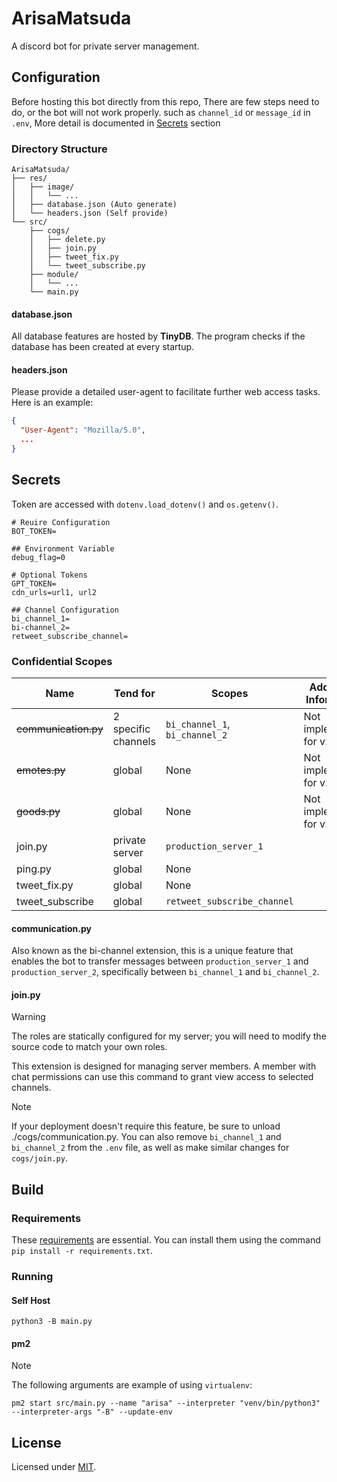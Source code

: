 # ArisaMatsuda

A discord bot for private server management.

## Configuration

Before hosting this bot directly from this repo, There are few steps need to do, or the bot will not work properly.
such as `channel_id` or `message_id` in `.env`, More detail is documented in [Secrets](#secrets) section

### Directory Structure

```plain
ArisaMatsuda/
├── res/
│   ├── image/
│   │   └── ...
│   ├── database.json (Auto generate)
│   └── headers.json (Self provide)
└── src/
    ├── cogs/
    │   ├── delete.py
    │   ├── join.py
    │   ├── tweet_fix.py
    │   └── tweet_subscribe.py
    ├── module/
    │   └── ...
    └── main.py
```

#### database.json

All database features are hosted by **TinyDB**. The program checks if the database has been created at every startup.

#### headers.json

Please provide a detailed user-agent to facilitate further web access tasks. Here is an example:

```json
{
  "User-Agent": "Mozilla/5.0",
  ...
}

```

## Secrets

Token are accessed with `dotenv.load_dotenv()` and `os.getenv()`.

```env
# Reuire Configuration
BOT_TOKEN=

## Environment Variable
debug_flag=0

# Optional Tokens
GPT_TOKEN=
cdn_urls=url1, url2

## Channel Configuration
bi_channel_1=
bi-channel_2=
retweet_subscribe_channel=
```

### Confidential Scopes

| **Name**             | **Tend for**        | **Scopes**                     | **Additional Information** |
| -------------------- | ------------------- | ------------------------------ | -------------------------- |
| ~~communication.py~~ | 2 specific channels | `bi_channel_1`, `bi_channel_2` | Not implemented for v2.0   |
| ~~emotes.py~~        | global              | None                           | Not implemented for v2.0   |
| ~~goods.py~~         | global              | None                           | Not implemented for v2.0   |
| join.py              | private server      | `production_server_1`          |                            |
| ping.py              | global              | None                           |                            |
| tweet_fix.py         | global              | None                           |                            |
| tweet_subscribe      | global              | `retweet_subscribe_channel`    |                            |

#### communication.py

Also known as the bi-channel extension, this is a unique feature that enables the bot to transfer messages between `production_server_1` and `production_server_2`, specifically between `bi_channel_1` and `bi_channel_2`.

#### join.py

> [!WARNING]
> The roles are statically configured for my server; you will need to modify the source code to match your own roles.

This extension is designed for managing server members. A member with chat permissions can use this command to grant view access to selected channels.

> [!NOTE]  
> If your deployment doesn't require this feature, be sure to unload ./cogs/communication.py. You can also remove `bi_channel_1` and `bi_channel_2` from the `.env` file, as well as make similar changes for `cogs/join.py`.

## Build

### Requirements

These [requirements](./requirements.txt) are essential. You can install them using the command `pip install -r requirements.txt`.

### Running

#### Self Host

```shell
python3 -B main.py
```

#### pm2

> [!NOTE]  
> The following arguments are example of using `virtualenv`:

```shell
pm2 start src/main.py --name "arisa" --interpreter "venv/bin/python3" --interpreter-args "-B" --update-env
```

## License

Licensed under [MIT](LICENSE).
